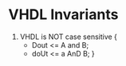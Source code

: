# **VHDL Invariants**

1. VHDL is NOT case sensitive
\{
    * Dout <= A and B;
    * doUt <= a AnD B; 
\}
